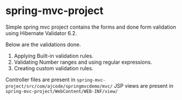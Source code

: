 # spring-mvc-project

Simple spring mvc project contains the forms and done form validation using Hibernate Validator 6.2.

Below are the validations done.

1. Applying Built-in validation rules.
2. Validating Number ranges and using regular expressions.
3. Creating custom validation rules.

Controller files are present in `spring-mvc-project/src/com/ajcode/springmvcdemo/mvc/`
JSP views are present in `spring-mvc-project/WebContent/WEB-INF/view/`
